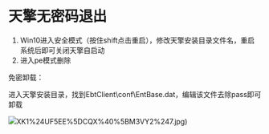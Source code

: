 # 天擎无密码退出
1.  Win10进入安全模式（按住shift点击重启），修改天擎安装目录文件名，重启系统后即可关闭天擎自启动
2.  进入pe模式删除

免密卸载：

进入天擎安装目录，找到EbtClient\\conf\\EntBase.dat，编辑该文件去除pass即可卸载

![](%E5%A4%A9%E6%93%8E%E6%97%A0%E5%AF%86%E7%A0%81%E9%80%80%E5%87%BA/)XK1%24UF5EE%5DCQX%40%5BM3VY2%247.jpg)